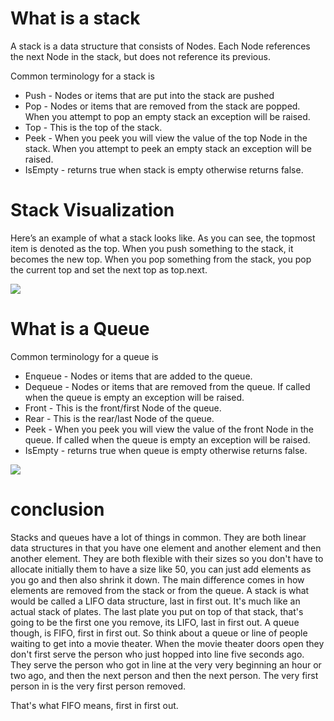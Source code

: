 # What is a stack

A stack is a data structure that consists of Nodes. Each Node references the next Node in the stack, but does not reference its previous.

Common terminology for a stack is

- Push - Nodes or items that are put into the stack are pushed
- Pop - Nodes or items that are removed from the stack are popped. When you attempt to pop an empty stack an exception will be raised.
- Top - This is the top of the stack.
- Peek - When you peek you will view the value of the top Node in the stack. When you attempt to peek an empty stack an exception will be raised.
- IsEmpty - returns true when stack is empty otherwise returns false.


# Stack Visualization

Here’s an example of what a stack looks like. As you can see, the topmost item is denoted as the top. When you push something to the stack, it becomes the new top. When you pop something from the stack, you pop the current top and set the next top as top.next.

![](https://codefellows.github.io/common_curriculum/data_structures_and_algorithms/Code_401/class-10/resources/images/stack1.PNG)



# What is a Queue

Common terminology for a queue is

- Enqueue - Nodes or items that are added to the queue.
- Dequeue - Nodes or items that are removed from the queue. If called when the queue is empty an exception will be raised.
- Front - This is the front/first Node of the queue.
- Rear - This is the rear/last Node of the queue.
- Peek - When you peek you will view the value of the front Node in the queue. If called when the queue is empty an exception will be raised.
- IsEmpty - returns true when queue is empty otherwise returns false.


![](https://codefellows.github.io/common_curriculum/data_structures_and_algorithms/Code_401/class-10/resources/images/Queue.PNG)



# conclusion

Stacks and queues have a lot of things in common.
They are both linear data structures in that you have one element and another
element and then another element. They are both flexible with their sizes so
you don't have to allocate initially them to have a size like 50, you can just
add elements as you go and then also shrink it down. The main difference comes
in how elements are removed from the stack or from the queue. A stack is what
would be called a LIFO data structure, last in first out.
It's much like an actual stack of plates. The last plate you put on top of that
stack, that's going to be the first one you remove, its LIFO, last in first out.
A queue though, is FIFO, first in first out. So think about a queue or line of people
waiting to get into a movie theater. When the movie theater doors open
they don't first serve the person who just hopped into line five seconds ago.
They serve the person who got in line at the very very beginning an hour or two ago, and
then the next person and then the next person. The very first person in is the very first
person removed.

That's what FIFO means, first in first out. 